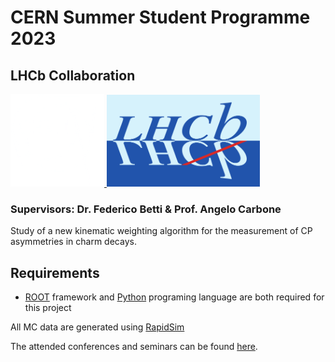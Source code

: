 # CERN Summer Student Programme 2023

## LHCb Collaboration

<a href="https://www.home.cern/" target="_blank">
  <img src=".images/cern-logo.png" alt="CERN Logo" width="150">
</a>
<a href="https://lhcb.web.cern.ch/" target="_blank">
  <img src=".images/Lhcb-logo-new.svg.png" alt="LHCb Logo" width="245">
</a>


### Supervisors: Dr. Federico Betti & Prof. Angelo Carbone

Study of a new kinematic weighting algorithm for the measurement of CP asymmetries in charm decays.


## Requirements
- [ROOT](https://github.com/root-project/root) framework and [Python](https://www.python.org) programing language are both required for this project

All MC data are generated using [RapidSim](https://github.com/gcowan/RapidSim)

The attended conferences and seminars can be found [here](https://github.com/GiorgosChr/CERN_Summer_Student_Programme_2023/tree/main/Seminars_and_Conferences).